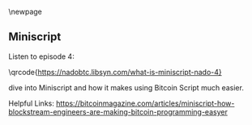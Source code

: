 \newpage
## Miniscript

Listen to episode 4:

\qrcode{https://nadobtc.libsyn.com/what-is-miniscript-nado-4}

dive into Miniscript and how it makes using Bitcoin Script much easier.

Helpful Links: https://bitcoinmagazine.com/articles/miniscript-how-blockstream-engineers-are-making-bitcoin-programming-easyer
